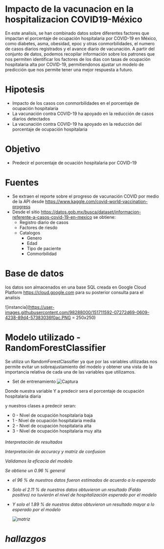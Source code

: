 # Impacto de la vacunacion en la hospitalizacion COVID19-México


En este analisis, se han combinado datos sobre diferentes factores que impactan el porcentaje de ocupación hospitalaria por COVID-19 en México, como diabetes, asma, obesidad, epoc y otras conmorbilidades, el numero de casos diarios registrados y el avance diario de vacunación. A partir del conjunto de datos, podemos recopilar información sobre los patrones que nos permiten identificar los factores de los dias con tasas de ocupación hospitalaria alta por COVID-19, permitiendonos ajustar un modelo de predicción que nos permite tener una mejor respuesta a futuro.

# Hipotesis
- Impacto de los casos con conmorbilidades en el porcentaje de ocupación hospitalaria
- La vacunación contra COVID-19 ha apoyado en la reducción de casos diarios detectados
- La vacunación contra COVID-19 ha apoyado en la reducción del porcentaje de ocupación hospitalaria


# Objetivo
- Predecir el porcentaje de ocuación hospitalaria por COVID-19


# Fuentes
- Se extraen el reporte sobre el progreso de vacunación COVID por medio de la API desde https://www.kaggle.com/covid-world-vaccination-progress
- Desde el sitio https://datos.gob.mx/busca/dataset/informacion-referente-a-casos-covid-19-en-mexico se obtiene:
  - Registro diario de casos 
  - Factores de riesdo
  - Catalogos 
    - Genero
    - Edad
    - Tipo de paciente
    - Conmorbilidad
   

# Base de datos
los datos son almacenados en una base SQL creada en  Google Cloud Platform https://cloud.google.com para su posterior consulta para el analisis

![instancia](https://user-images.githubusercontent.com/98288000/151711592-07272d69-0609-4238-89d4-57383036f0ac.PNG = 250x250)


# Modelo utilizado - RandomForestClassifier

Se utiliza un RandomForestClassifier ya que por las variables utilizadas nos permite evitar un sobreajustamiento del modelo y obtener una vista de  la importancia relativa de cada una de  las variables que utilizamos.

- Set de entrenamiento
![Captura](https://user-images.githubusercontent.com/98288000/151719457-1e8b1d33-704f-4759-8e17-ac139f4c0b94.PNG)


Donde nuestra variable Y a predecir sera el porcentaje de ocupación hospitalaria diaria

y nuestros clases a predecir seran:

- 0 - Nivel de ocupación hospitalaria baja
- 1 - Nivel de ocupación hospitalaria media
- 2 - Nivel de ocupación hospitalaria alta
- 3 - Nivel de ocupación hospitalaria muy alta

<h6> Interpretación de resultados<h>
  
  Interpretación de accuracy y matriz de confusion

Validamos la eficacia del modelo

Se obtiene un 0.96 % general

- el 96 % de nuestros datos fueron estimados de acuerdo a lo esperado

- Solo el 2.11 % de nuestros datos obtuvieron un resultado (Faldo positivo) no tuvierón el nivel de hospitalización esperado por el modelo

- Y solo el 1.89 % de nuestros datos obtuvieron un resultado mayor a lo esperado por el modelo
 
  ![matriz](https://user-images.githubusercontent.com/98288000/151719683-74ab85eb-f4c0-4c0c-b5ac-6ea160a93020.PNG)



# hallazgos
